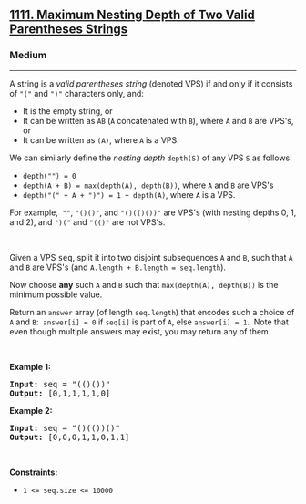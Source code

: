 <h2><a href="https://leetcode.com/problems/maximum-nesting-depth-of-two-valid-parentheses-strings/">1111. Maximum Nesting Depth of Two Valid Parentheses Strings</a></h2><h3>Medium</h3><hr><div><p>A string is a <em>valid parentheses string</em>&nbsp;(denoted VPS) if and only if it consists of <code>"("</code> and <code>")"</code> characters only, and:</p>

<ul>
	<li>It is the empty string, or</li>
	<li>It can be written as&nbsp;<code>AB</code>&nbsp;(<code>A</code>&nbsp;concatenated with&nbsp;<code>B</code>), where&nbsp;<code>A</code>&nbsp;and&nbsp;<code>B</code>&nbsp;are VPS's, or</li>
	<li>It can be written as&nbsp;<code>(A)</code>, where&nbsp;<code>A</code>&nbsp;is a VPS.</li>
</ul>

<p>We can&nbsp;similarly define the <em>nesting depth</em> <code>depth(S)</code> of any VPS <code>S</code> as follows:</p>

<ul>
	<li><code>depth("") = 0</code></li>
	<li><code>depth(A + B) = max(depth(A), depth(B))</code>, where <code>A</code> and <code>B</code> are VPS's</li>
	<li><code>depth("(" + A + ")") = 1 + depth(A)</code>, where <code>A</code> is a VPS.</li>
</ul>

<p>For example,&nbsp; <code>""</code>,&nbsp;<code>"()()"</code>, and&nbsp;<code>"()(()())"</code>&nbsp;are VPS's (with nesting depths 0, 1, and 2), and <code>")("</code> and <code>"(()"</code> are not VPS's.</p>

<p>&nbsp;</p>

<p>Given a VPS <font face="monospace">seq</font>, split it into two disjoint subsequences <code>A</code> and <code>B</code>, such that&nbsp;<code>A</code> and <code>B</code> are VPS's (and&nbsp;<code>A.length + B.length = seq.length</code>).</p>

<p>Now choose <strong>any</strong> such <code>A</code> and <code>B</code> such that&nbsp;<code>max(depth(A), depth(B))</code> is the minimum possible value.</p>

<p>Return an <code>answer</code> array (of length <code>seq.length</code>) that encodes such a&nbsp;choice of <code>A</code> and <code>B</code>:&nbsp; <code>answer[i] = 0</code> if <code>seq[i]</code> is part of <code>A</code>, else <code>answer[i] = 1</code>.&nbsp; Note that even though multiple answers may exist, you may return any of them.</p>

<p>&nbsp;</p>
<p><strong class="example">Example 1:</strong></p>

<pre><strong>Input:</strong> seq = "(()())"
<strong>Output:</strong> [0,1,1,1,1,0]
</pre>

<p><strong class="example">Example 2:</strong></p>

<pre><strong>Input:</strong> seq = "()(())()"
<strong>Output:</strong> [0,0,0,1,1,0,1,1]
</pre>

<p>&nbsp;</p>
<p><strong>Constraints:</strong></p>

<ul>
	<li><code>1 &lt;= seq.size &lt;= 10000</code></li>
</ul>
</div>